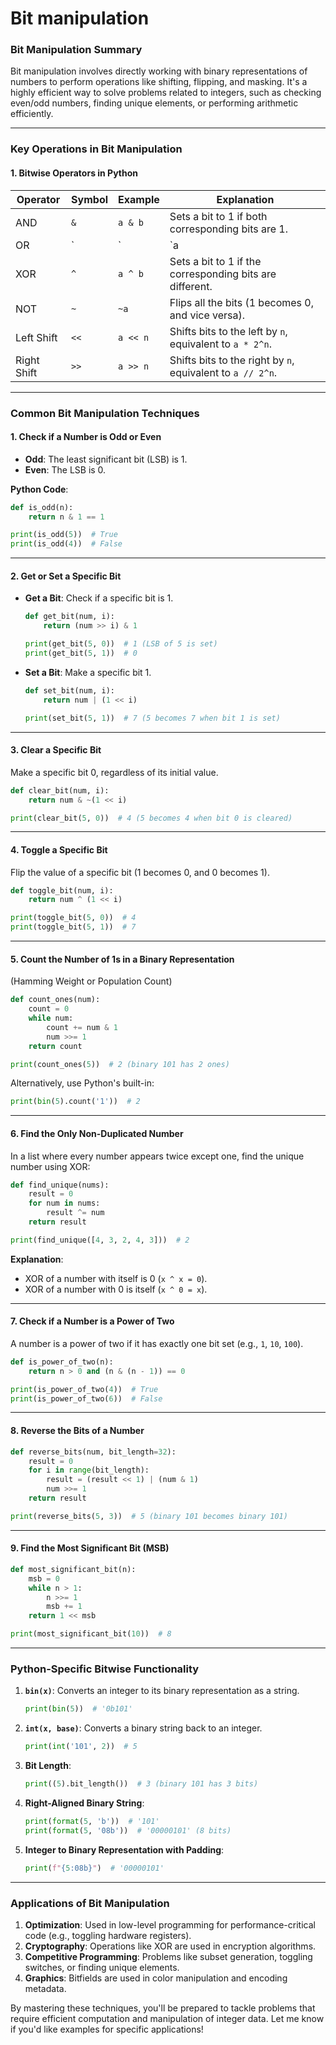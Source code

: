 # Bit manipulation

### **Bit Manipulation Summary**

Bit manipulation involves directly working with binary representations of numbers to perform operations like shifting, flipping, and masking. It's a highly efficient way to solve problems related to integers, such as checking even/odd numbers, finding unique elements, or performing arithmetic efficiently.

---

### **Key Operations in Bit Manipulation**

#### 1. **Bitwise Operators in Python**
| **Operator** | **Symbol** | **Example**        | **Explanation**                                          |
|--------------|------------|--------------------|----------------------------------------------------------|
| AND          | `&`        | `a & b`           | Sets a bit to 1 if both corresponding bits are 1.         |
| OR           | `|`        | `a | b`           | Sets a bit to 1 if either of the corresponding bits is 1. |
| XOR          | `^`        | `a ^ b`           | Sets a bit to 1 if the corresponding bits are different.  |
| NOT          | `~`        | `~a`              | Flips all the bits (1 becomes 0, and vice versa).         |
| Left Shift   | `<<`       | `a << n`          | Shifts bits to the left by `n`, equivalent to `a * 2^n`.  |
| Right Shift  | `>>`       | `a >> n`          | Shifts bits to the right by `n`, equivalent to `a // 2^n`.|

---

### **Common Bit Manipulation Techniques**

#### 1. **Check if a Number is Odd or Even**
- **Odd**: The least significant bit (LSB) is 1.
- **Even**: The LSB is 0.

**Python Code**:
```python
def is_odd(n):
    return n & 1 == 1

print(is_odd(5))  # True
print(is_odd(4))  # False
```

---

#### 2. **Get or Set a Specific Bit**

- **Get a Bit**: Check if a specific bit is 1.
  ```python
  def get_bit(num, i):
      return (num >> i) & 1

  print(get_bit(5, 0))  # 1 (LSB of 5 is set)
  print(get_bit(5, 1))  # 0
  ```

- **Set a Bit**: Make a specific bit 1.
  ```python
  def set_bit(num, i):
      return num | (1 << i)

  print(set_bit(5, 1))  # 7 (5 becomes 7 when bit 1 is set)
  ```

---

#### 3. **Clear a Specific Bit**
Make a specific bit 0, regardless of its initial value.
```python
def clear_bit(num, i):
    return num & ~(1 << i)

print(clear_bit(5, 0))  # 4 (5 becomes 4 when bit 0 is cleared)
```

---

#### 4. **Toggle a Specific Bit**
Flip the value of a specific bit (1 becomes 0, and 0 becomes 1).
```python
def toggle_bit(num, i):
    return num ^ (1 << i)

print(toggle_bit(5, 0))  # 4
print(toggle_bit(5, 1))  # 7
```

---

#### 5. **Count the Number of 1s in a Binary Representation**
(Hamming Weight or Population Count)
```python
def count_ones(num):
    count = 0
    while num:
        count += num & 1
        num >>= 1
    return count

print(count_ones(5))  # 2 (binary 101 has 2 ones)
```

Alternatively, use Python's built-in:
```python
print(bin(5).count('1'))  # 2
```

---

#### 6. **Find the Only Non-Duplicated Number**
In a list where every number appears twice except one, find the unique number using XOR:
```python
def find_unique(nums):
    result = 0
    for num in nums:
        result ^= num
    return result

print(find_unique([4, 3, 2, 4, 3]))  # 2
```

**Explanation**:
- XOR of a number with itself is 0 (`x ^ x = 0`).
- XOR of a number with 0 is itself (`x ^ 0 = x`).

---

#### 7. **Check if a Number is a Power of Two**
A number is a power of two if it has exactly one bit set (e.g., `1`, `10`, `100`).

```python
def is_power_of_two(n):
    return n > 0 and (n & (n - 1)) == 0

print(is_power_of_two(4))  # True
print(is_power_of_two(6))  # False
```

---

#### 8. **Reverse the Bits of a Number**
```python
def reverse_bits(num, bit_length=32):
    result = 0
    for i in range(bit_length):
        result = (result << 1) | (num & 1)
        num >>= 1
    return result

print(reverse_bits(5, 3))  # 5 (binary 101 becomes binary 101)
```

---

#### 9. **Find the Most Significant Bit (MSB)**
```python
def most_significant_bit(n):
    msb = 0
    while n > 1:
        n >>= 1
        msb += 1
    return 1 << msb

print(most_significant_bit(10))  # 8
```

---

### **Python-Specific Bitwise Functionality**

1. **`bin(x)`**: Converts an integer to its binary representation as a string.
   ```python
   print(bin(5))  # '0b101'
   ```

2. **`int(x, base)`**: Converts a binary string back to an integer.
   ```python
   print(int('101', 2))  # 5
   ```

3. **Bit Length**:
   ```python
   print((5).bit_length())  # 3 (binary 101 has 3 bits)
   ```

4. **Right-Aligned Binary String**:
   ```python
   print(format(5, 'b'))  # '101'
   print(format(5, '08b'))  # '00000101' (8 bits)
   ```

5. **Integer to Binary Representation with Padding**:
   ```python
   print(f"{5:08b}")  # '00000101'
   ```

---

### **Applications of Bit Manipulation**

1. **Optimization**: Used in low-level programming for performance-critical code (e.g., toggling hardware registers).
2. **Cryptography**: Operations like XOR are used in encryption algorithms.
3. **Competitive Programming**: Problems like subset generation, toggling switches, or finding unique elements.
4. **Graphics**: Bitfields are used in color manipulation and encoding metadata.

By mastering these techniques, you'll be prepared to tackle problems that require efficient computation and manipulation of integer data. Let me know if you'd like examples for specific applications!
